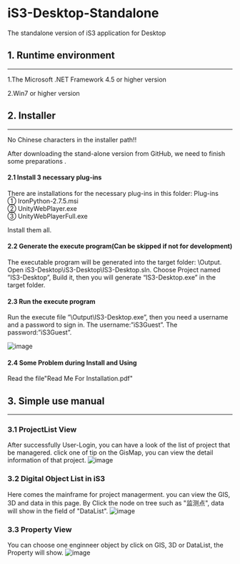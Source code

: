 # iS3-Desktop-Standalone

The standalone version of iS3 application for Desktop

## 1. Runtime environment
--------
   1.The Microsoft .NET Framework 4.5 or higher version
   
   2.Win7 or higher version


## 2. Installer
-------------
No Chinese characters in the installer path!!

After downloading the stand-alone version from GitHub, we need to finish some preparations .

#### 2.1 Install 3 necessary plug-ins
There are installations for the necessary plug-ins in this folder: Plug-ins\
    ① IronPython-2.7.5.msi    
    ② UnityWebPlayer.exe      
    ③ UnityWebPlayerFull.exe 

Install them all.

#### 2.2 Generate the execute program(Can be skipped if not for development)

The executable program will be generated into the target folder: \Output. Open iS3-Desktop\iS3-Desktop\IS3-Desktop.sln.
Choose Project named ”IS3-Desktop”, Build it, then you will generate “IS3-Desktop.exe” in the target folder.

#### 2.3 Run the execute program
Run the execute file ”\Output\IS3-Desktop.exe”, then you need a username and a password to sign in. The username:”iS3Guest”.
The password:”iS3Guest”.

![image](https://github.com/iS3-Project/iS3-Desktop-Standalone/blob/master/images/Login.jpg)

#### 2.4 Some Problem during Install and Using
Read the file"Read Me For Installation.pdf"

## 3. Simple use manual
----------------
### 3.1 ProjectList View
After successfully User-Login, you can have a look of the list of project that be managered. click one of tip on the GisMap, you can view the detail information of that project.
![image](https://github.com/iS3-Project/iS3-Desktop-Standalone/blob/master/images/ProjectList.PNG)

### 3.2 Digital Object List in iS3
Here comes the mainframe for project managerment. you can view the GIS, 3D and data in this page. By Click the node on tree such as "监测点", data will show in the field of "DataList".
![image](https://github.com/iS3-Project/iS3-Desktop-Standalone/blob/master/images/DataList.PNG)

### 3.3 Property View
You can choose one enginneer object by click on GIS, 3D or DataList, the Property will show.
![image](https://github.com/iS3-Project/iS3-Desktop-Standalone/blob/master/images/PropertyShow.PNG)
